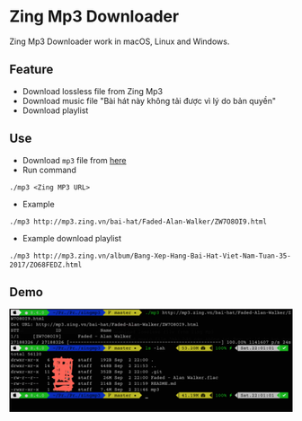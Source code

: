 # Zing Mp3 Downloader

Zing Mp3 Downloader work in macOS, Linux and Windows.

## Feature
- Download lossless file from Zing Mp3
- Download music file "Bài hát này không tải được vì lý do bản quyền"
- Download playlist

## Use

- Download `mp3` file from [here](https://github.com/und3fined/zingmp3/raw/master/mp3)
- Run command
```
./mp3 <Zing MP3 URL>
```

- Example
```
./mp3 http://mp3.zing.vn/bai-hat/Faded-Alan-Walker/ZW7O8OI9.html
```

 - Example download playlist
```
./mp3 http://mp3.zing.vn/album/Bang-Xep-Hang-Bai-Hat-Viet-Nam-Tuan-35-2017/ZO68FEDZ.html
```

## Demo

![demo](https://github.com/und3fined/zingmp3/blob/master/demo.png?raw=true "Demo")


